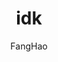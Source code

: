 ---
title: idk
github: https://github.com/UniFreak/unifreak.github.io
demo: https://unifreak.github.io
author: FangHao
ssg:
  - Jekyll
cms:
  - No Cms
---